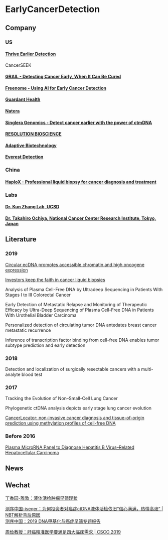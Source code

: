 # EarlyCancerDetection

## Company

### US

#### [Thrive Earlier Detection](https://thrivedetect.com/)
CancerSEEK

#### [GRAIL - Detecting Cancer Early, When It Can Be Cured](https://grail.com/)

#### [Freenome - Using AI for Early Cancer Detection](https://www.freenome.com/)

#### [Guardant Health](https://guardanthealth.com/)

#### [Natera](https://www.natera.com/)

#### [Singlera Genomics - Detect cancer earlier with the power of ctmDNA](https://singleraoncology.com/)

#### [RESOLUTION BIOSCIENCE](http://www.resolutionbio.com/)

#### [Adaptive Biotechnology](https://www.adaptivebiotech.com/)

#### [Everest Detection](https://everestdetection.com/)


### China

#### [HaploX - Professional liquid biopsy for cancer diagnosis and treatment](https://www.haplox.com/)

### Labs

#### [Dr. Kun Zhang Lab, UCSD](http://genome-tech.ucsd.edu/ZhangLab/)

#### [Dr. Takahiro Ochiya, National Cancer Center Research Institute, Tokyo, Japan](https://www.researchgate.net/profile/Takahiro_Ochiya/research)


## Literature

### 2019

[Circular ecDNA promotes accessible chromatin and high oncogene expression](https://www.nature.com/articles/s41586-019-1763-5)  

[Investors keep the faith in cancer liquid biopsies](https://www.nature.com/articles/d41587-019-00022-7)  

Analysis of Plasma Cell-Free DNA by Ultradeep Sequencing in Patients With Stages I to III Colorectal Cancer  

Early Detection of Metastatic Relapse and Monitoring of Therapeutic Efficacy by Ultra-Deep Sequencing of Plasma Cell-Free DNA in Patients With Urothelial Bladder Carcinoma  

Personalized detection of circulating tumor DNA antedates breast cancer metastatic recurrence  

Inference of transcription factor binding from cell-free DNA enables tumor subtype prediction and early detection  

### 2018

Detection and localization of surgically resectable cancers with a multi-analyte blood test

### 2017

Tracking the Evolution of Non–Small-Cell Lung Cancer  

Phylogenetic ctDNA analysis depicts early stage lung cancer evolution  

[CancerLocator: non-invasive cancer diagnosis and tissue-of-origin prediction using methylation profiles of cell-free DNA](https://genomebiology.biomedcentral.com/articles/10.1186/s13059-017-1191-5)  

### Before 2016

[Plasma MicroRNA Panel to Diagnose Hepatitis B Virus–Related Hepatocellular Carcinoma](https://ascopubs.org/doi/10.1200/JCO.2011.38.2697)


## News


## Wechat

[丁香园-雅敦：液体活检肿瘤早筛现状](https://mp.weixin.qq.com/s/KtARYODUocv9tLFKGb7D2w)  

[测序中国-iseqer：为何投资者对癌症ctDNA液体活检依旧“信心满满，热情高涨” | NBT解析背后原因](https://mp.weixin.qq.com/s/XbXB8cpw1uMQMId7uIirfA)  
[测序中国：2019 DNA甲基化与癌症早筛专题报告](https://admin.tj.seqchina.cn/download/9) 

[周俭教授：肝癌精准医学要满足四大临床需求 | CSCO 2019](https://xueqiu.com/1912517390/133186773)  

